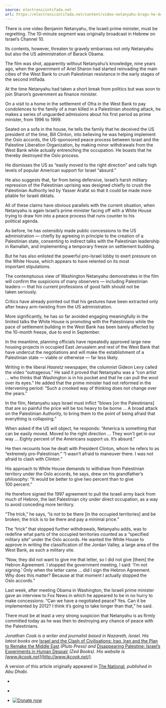 ```yaml
---
source: electronicintifada.net
url: https://electronicintifada.net/content/video-netanyahu-brags-he-deceived-us-destroy-oslo-accords/8934
---
```


There is one video Benjamin Netanyahu, the Israeli prime minister, must be regretting. The 10-minute segment was originally broadcast in Hebrew on Israel’s Channel 10.

Its contents, however, threaten to gravely embarrass not only Netanyahu but also the US administration of Barack Obama.

The film was shot, apparently without Netanyahu’s knowledge, nine years ago, when the government of Ariel Sharon had started reinvading the main cities of the West Bank to crush Palestinian resistance in the early stages of the second intifada.

At the time Netanyahu had taken a short break from politics but was soon to join Sharon’s government as finance minister.

On a visit to a home in the settlement of Ofra in the West Bank to pay condolences to the family of a man killed in a Palestinian shooting attack, he makes a series of unguarded admissions about his first period as prime minister, from 1996 to 1999.

Seated on a sofa in the house, he tells the family that he deceived the US president of the time, Bill Clinton, into believing he was helping implement the Oslo accords, the US\-sponsored peace process between Israel and the Palestine Liberation Organization, by making minor withdrawals from the West Bank while actually entrenching the occupation. He boasts that he thereby destroyed the Oslo process.

He dismisses the US as “easily moved to the right direction” and calls high levels of popular American support for Israel “absurd.”

He also suggests that, far from being defensive, Israel’s harsh military repression of the Palestinian uprising was designed chiefly to crush the Palestinian Authority led by Yasser Arafat so that it could be made more pliable for Israeli diktats.

All of these claims have obvious parallels with the current situation, when Netanyahu is again Israel’s prime minister facing off with a White House trying to draw him into a peace process that runs counter to his political agenda.

As before, he has ostensibly made public concessions to the US administration — chiefly by agreeing in principle to the creation of a Palestinian state, consenting to indirect talks with the Palestinian leadership in Ramallah, and implementing a temporary freeze on settlement building.

But he has also enlisted the powerful pro-Israel lobby to exert pressure on the White House, which appears to have relented on its most important stipulations.

The contemptuous view of Washington Netanyahu demonstrates in the film will confirm the suspicions of many observers — including Palestinian leaders — that his current professions of good faith should not be taken seriously.

Critics have already pointed out that his gestures have been extracted only after heavy arm-twisting from the US administration.

More significantly, he has so far avoided engaging meaningfully in the limited talks the White House is promoting with the Palestinians while the pace of settlement building in the West Bank has been barely affected by the 10-month freeze, due to end in September.

In the meantime, planning officials have repeatedly approved large new housing projects in occupied East Jerusalem and rest of the West Bank that have undercut the negotiations and will make the establishment of a Palestinian state — viable or otherwise — far less likely.

Writing in the liberal _Haaretz_ newspaper, the columnist Gideon Levy called the video “outrageous.” He said it proved that Netanyahu was a “con artist … who thinks that Washington is in his pocket and that he can pull the wool over its eyes.” He added that the prime minister had not reformed in the intervening period: “Such a crooked way of thinking does not change over the years.”

In the film, Netanyahu says Israel must inflict “blows \[on the Palestinians\] that are so painful the price will be too heavy to be borne … A broad attack on the Palestinian Authority, to bring them to the point of being afraid that everything is collapsing.”

When asked if the US will object, he responds: “America is something that can be easily moved. Moved to the right direction … They won’t get in our way … Eighty percent of the Americans support us. It’s absurd.”

He then recounts how he dealt with President Clinton, whom he refers to as “extremely pro-Palestinian.” “I wasn’t afraid to maneuver there. I was not afraid to clash with Clinton.”

His approach to White House demands to withdraw from Palestinian territory under the Oslo accords, he says, drew on his grandfather’s philosophy: “It would be better to give two percent than to give 100 percent.”

He therefore signed the 1997 agreement to pull the Israeli army back from much of Hebron, the last Palestinian city under direct occupation, as a way to avoid conceding more territory.

“The trick,” he says, “is not to be there \[in the occupied territories\] and be broken; the trick is to be there and pay a minimal price.”

The “trick” that stopped further withdrawals, Netanyahu adds, was to redefine what parts of the occupied territories counted as a “specified military site” under the Oslo accords. He wanted the White House to approve in writing the classification of the Jordan Valley, a large area of the West Bank, as such a military site.

“Now, they did not want to give me that letter, so I did not give \[them\] the Hebron Agreement. I stopped the government meeting, I said: ‘I’m not signing.’ Only when the letter came … did I sign the Hebron Agreement. Why does this matter? Because at that moment I actually stopped the Oslo accords.”

Last week, after meeting Obama in Washington, the Israeli prime minister gave an interview to Fox News in which he appeared to be in no hurry to make concessions: “Can we have a negotiated peace? Yes. Can it be implemented by 2012? I think it’s going to take longer than that,” he said.

There must be at least a very strong suspicion that Netanyahu is as firmly committed today as he was then to destroying any chance of peace with the Palestinians.

_Jonathan Cook is a writer and journalist based in Nazareth, Israel. His latest books are_ [Israel and the Clash of Civilisations: Iraq, Iran and the Plan to Remake the Middle East](https://www.amazon.com/exec/obidos/ASIN/0745327540/theelectronic-20) _(Pluto Press) and_ [Disappearing Palestine: Israel’s Experiments in Human Despair](https://www.amazon.com/exec/obidos/ASIN/1848130317/theelectronic-20) _(Zed Books). His website is [www.jkcook.net](http://www.jkcook.net/)._

A version of this article originally appeared in [The National](http://www.thenational.ae/)_, published in Abu Dhabi._

-   [](https://www.facebook.com/sharer.php?u=https%3A//electronicintifada.net/content/video-netanyahu-brags-he-deceived-us-destroy-oslo-accords/8934)
-   [](https://twitter.com/intent/tweet?text=Video%3A%20Netanyahu%20brags%20he%20deceived%20US%20to%20destroy%20Oslo%20accords&url=https%3A//electronicintifada.net/content/video-netanyahu-brags-he-deceived-us-destroy-oslo-accords/8934)

-   [![Donate now](https://npo.networkforgood.org/Core/Images/DonateNowButtons/Small/DarkRed.gif)](https://npo.networkforgood.org/Donate/Donate.aspx?npoSubscriptionId=3728&code=node%208934)
